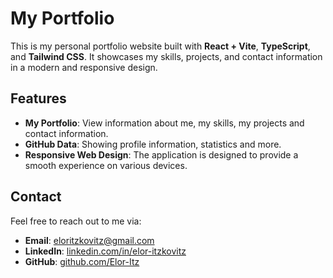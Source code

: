 # My Portfolio

This is my personal portfolio website built with **React + Vite**, **TypeScript**, and **Tailwind CSS**. It showcases my skills, projects, and contact information in a modern and responsive design.

## Features

- **My Portfolio**: View information about me, my skills, my projects and contact information.
- **GitHub Data**: Showing profile information, statistics and more.
- **Responsive Web Design**: The application is designed to provide a smooth experience on various devices.

## Contact

Feel free to reach out to me via:
- **Email**: [eloritzkovitz@gmail.com](mailto:eloritzkovitz@gmail.com)
- **LinkedIn**: [linkedin.com/in/elor-itzkovitz](https://linkedin.com/in/elor-itzkovitz)
- **GitHub**: [github.com/Elor-Itz](https://github.com/Elor-Itz)
